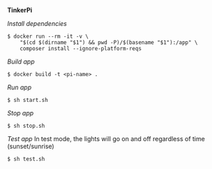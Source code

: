 **TinkerPi**

*Install dependencies*
```    
$ docker run --rm -it -v \
    "$(cd $(dirname "$1") && pwd -P)/$(basename "$1"):/app" \
    composer install --ignore-platform-reqs
```

*Build app*
```
$ docker build -t <pi-name> .
```

*Run app*
```
$ sh start.sh
```

*Stop app*
```
$ sh stop.sh
```

*Test app*
In test mode, the lights will go on and off regardless of time (sunset/sunrise)
```
$ sh test.sh
```
